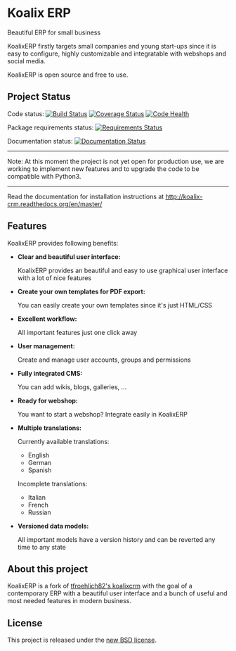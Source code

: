 Koalix ERP
==========

Beautiful ERP for small business

KoalixERP firstly targets small companies and young start-ups since it is easy to configure, highly customizable and integratable with webshops and social media.

KoalixERP is open source and free to use.

## Project Status

Code status:
    [![Build Status](https://travis-ci.org/Swappsco/koalixerp.svg)](https://travis-ci.org/Swappsco/koalixerp.svg)
    [![Coverage Status](https://coveralls.io/repos/Swappsco/koalixerp/badge.svg?branch=master&service=github)](https://coveralls.io/github/Swappsco/koalixerp?branch=master)
    [![Code Health](https://landscape.io/github/Swappsco/koalixerp/master/landscape.svg?style=flat)](https://landscape.io/github/Swappsco/koalixerp/master)

Package requirements status:
    [![Requirements Status](https://requires.io/github/Swappsco/koalixerp/requirements.svg?branch=release%2F0.6.0)](https://requires.io/github/Swappsco/koalixerp/requirements/?branch=master)

Documentation status:
    [![Documentation Status](https://readthedocs.org/projects/koalix-erp/badge/?version=latest)](https://readthedocs.org/projects/koalix-erp/?badge=latest)

*****************************************************
Note:
At this moment the project is not yet open for
production use, we are working to implement new
features and to upgrade the code to be compatible with
Python3.
*****************************************************

Read the documentation for installation instructions at http://koalix-crm.readthedocs.org/en/master/

## Features

KoalixERP provides following benefits:

-   **Clear and beautiful user interface:**

    KoalixERP provides an beautiful and easy to use graphical user interface with a lot of nice features

-   **Create your own templates for PDF export:**

    You can easily create your own templates since it's just HTML/CSS

-   **Excellent workflow:**

    All important features just one click away

-   **User management:**

    Create and manage user accounts, groups and permissions

-   **Fully integrated CMS:**

    You can add wikis, blogs, galleries, ...

-   **Ready for webshop:**

    You want to start a webshop? Integrate easily in KoalixERP

-   **Multiple translations:**

    Currently available translations:

    *   English
    *   German
    *   Spanish

    Incomplete translations:

    *   Italian
    *   French
    *   Russian

-   **Versioned data models:**

    All important models have a version history and can be reverted any time to any state

## About this project
KoalixERP is a fork of [tfroehlich82's koalixcrm](https://github.com/tfroehlich82/koalixcrm) with the goal of a contemporary ERP with a beautiful user interface and a bunch of useful and most needed features in modern business.

## License
This project is released under the [new BSD license](LICENSE).
